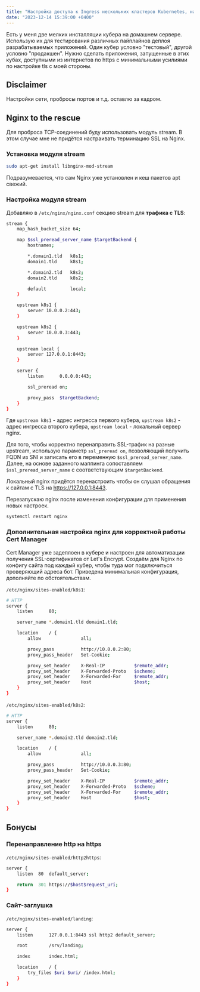 ```yaml
---
title: "Настройка доступа к Ingress нескольких кластеров Kubernetes, находящихся в сети за NAT"
date: "2023-12-14 15:39:00 +0400"
---
```


Есть у меня две мелких инсталляции кубера на домашнем сервере. Использую их для тестирования различных пайплайнов деплоя разрабатываемых приложений. Один кубер условно "тестовый", другой условно "продакшен". Нужно сделать приложения, запущенные в этих кубах, доступными из интернетов по https с минимальными усилиями по настройке tls с моей стороны.

## Disclaimer

Настройки сети, пробросы портов и т.д. оставлю за кадром.

## Nginx to the rescue

Для проброса TCP-соединений буду использовать модуль stream. В этом случае мне не придётся настраивать терминацию SSL на Nginx.

### Установка модуля stream

```bash
sudo apt-get install libnginx-mod-stream
```

Подразумевается, что сам Nginx уже установлен и кеш пакетов apt свежий.

### Настройка модуля stream

Добавляю в `/etc/nginx/nginx.conf` секцию stream для **трафика с TLS**:

```bash
stream {
    map_hash_bucket_size 64;

    map $ssl_preread_server_name $targetBackend {
        hostnames;

        *.domain1.tld   k8s1;
        domain1.tld     k8s1;

        *.domain2.tld   k8s2;
        domain2.tld     k8s2;

        default         local;
    }

    upstream k8s1 {
        server 10.0.0.2:443;
    }

    upstream k8s2 {
        server 10.0.0.3:443;
    }

    upstream local {
        server 127.0.0.1:8443;
    }

    server {
        listen      0.0.0.0:443;

        ssl_preread on;

        proxy_pass  $targetBackend;
    }
}
```

Где `upstream k8s1` - адрес ингресса первого кубера, `upstream k8s2` - адрес ингресса второго кубера, `upstream local` - локальный сервер nginx.

Для того, чтобы корректно перенаправить SSL-трафик на разные upstream, использую параметр `ssl_preread on`, позволяющий получить FQDN из SNI и записать его в переменную `$ssl_preread_server_name`. Далее, на основе заданного маппинга сопоставляем `$ssl_preread_server_name` с соответствующим `$targetBackend`.

Локальный nginx придётся перенастроить чтобы он слушал обращения к сайтам с TLS на <https://127.0.0.1:8443>.

Перезапускаю nginx после изменения конфигурации для применения новых настроек.

```bash
systemctl restart nginx
```

### Дополнительная настройка nginx для корректной работы Cert Manager

Cert Manager уже задеплоен в кубере и настроен для автоматизации получения SSL-сертификатов от Let's Encrypt. Создаём для Nginx по конфигу сайта под каждый кубер, чтобы туда мог подключиться проверяющий адреса бот. Приведена минимальная конфигурация, дополняйте по обстоятельствам.

`/etc/nginx/sites-enabled/k8s1`:

```bash
# HTTP
server {
    listen      80;

    server_name *.domain1.tld domain1.tld;

    location    / {
        allow               all;

        proxy_pass          http://10.0.0.2:80;
        proxy_pass_header   Set-Cookie;

        proxy_set_header    X-Real-IP           $remote_addr;
        proxy_set_header    X-Forwarded-Proto   $scheme;
        proxy_set_header    X-Forwarded-For     $remote_addr;
        proxy_set_header    Host                $host;
    }
}
```

`/etc/nginx/sites-enabled/k8s2`:

```bash
# HTTP
server {
    listen      80;

    server_name *.domain2.tld domain2.tld;

    location    / {
        allow               all;

        proxy_pass          http://10.0.0.3:80;
        proxy_pass_header   Set-Cookie;

        proxy_set_header    X-Real-IP           $remote_addr;
        proxy_set_header    X-Forwarded-Proto   $scheme;
        proxy_set_header    X-Forwarded-For     $remote_addr;
        proxy_set_header    Host                $host;
    }
}
```

## Бонусы

### Перенаправление http на https

`/etc/nginx/sites-enabled/http2https`:

```bash
server {
    listen  80  default_server;

    return  301 https://$host$request_uri;
}
```

### Сайт-заглушка

`/etc/nginx/sites-enabled/landing`:

```bash
server {
    listen      127.0.0.1:8443 ssl http2 default_server;

    root        /srv/landing;

    index       index.html;

    location    / {
        try_files $uri $uri/ /index.html;
    }
}
```
